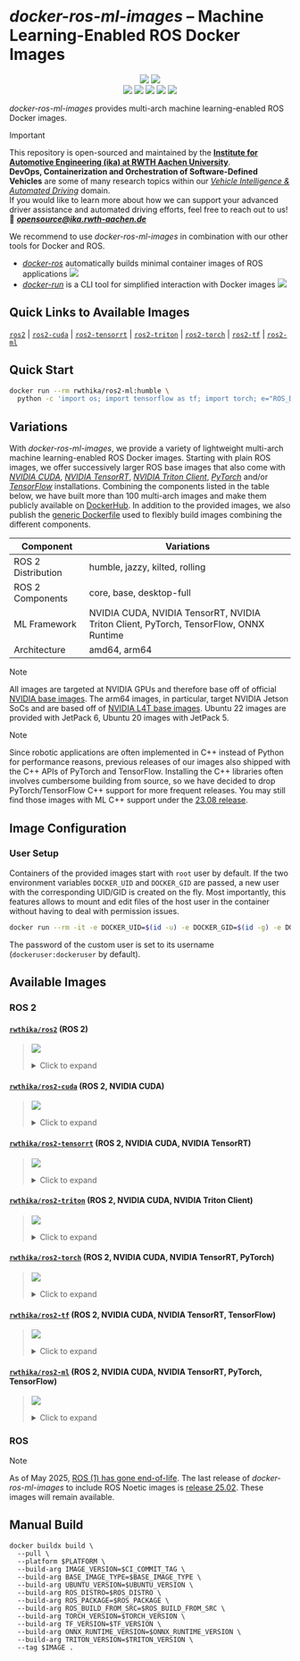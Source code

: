 # *docker-ros-ml-images* – Machine Learning-Enabled ROS Docker Images

<p align="center">
  <img src="https://img.shields.io/github/v/release/ika-rwth-aachen/docker-ros-ml-images"/>
  <img src="https://img.shields.io/github/license/ika-rwth-aachen/docker-ros-ml-images"/>
  <br>
  <img src="https://img.shields.io/badge/ROS 2-humble|jazzy|kilted|rolling-293754"/>
  <img src="https://img.shields.io/badge/NVIDIA Triton-2.52.0-7abb08"/>
  <img src="https://img.shields.io/badge/PyTorch-2.5.0-ef5233"/>
  <img src="https://img.shields.io/badge/TensorFlow-2.18.0-ff8500"/>
  <img src="https://img.shields.io/badge/ONNX RT-1.20.1-7582ff.svg"/>
</p>

*docker-ros-ml-images* provides multi-arch machine learning-enabled ROS Docker images.

> [!IMPORTANT]  
> This repository is open-sourced and maintained by the [**Institute for Automotive Engineering (ika) at RWTH Aachen University**](https://www.ika.rwth-aachen.de/).  
> **DevOps, Containerization and Orchestration of Software-Defined Vehicles** are some of many research topics within our [*Vehicle Intelligence & Automated Driving*](https://www.ika.rwth-aachen.de/en/competences/fields-of-research/vehicle-intelligence-automated-driving.html) domain.  
> If you would like to learn more about how we can support your advanced driver assistance and automated driving efforts, feel free to reach out to us!  
> :email: ***opensource@ika.rwth-aachen.de***

We recommend to use *docker-ros-ml-images* in combination with our other tools for Docker and ROS.
- [*docker-ros*](https://github.com/ika-rwth-aachen/docker-ros) automatically builds minimal container images of ROS applications <a href="https://github.com/ika-rwth-aachen/docker-ros"><img src="https://img.shields.io/github/stars/ika-rwth-aachen/docker-ros?style=social"/></a>
- [*docker-run*](https://github.com/ika-rwth-aachen/docker-run) is a CLI tool for simplified interaction with Docker images <a href="https://github.com/ika-rwth-aachen/docker-run"><img src="https://img.shields.io/github/stars/ika-rwth-aachen/docker-run?style=social"/></a>


## Quick Links to Available Images

[`ros2`](#rwthikaros2-ros-2) | [`ros2-cuda`](#rwthikaros2-cuda-ros-2-nvidia-cuda) | [`ros2-tensorrt`](#rwthikaros2-tensorrt-ros-2-nvidia-cuda-nvidia-tensorrt) | [`ros2-triton`](#rwthikaros2-triton-ros-2-nvidia-cuda-nvidia-triton-client) | [`ros2-torch`](#rwthikaros2-torch-ros-2-nvidia-cuda-nvidia-tensorrt-pytorch) | [`ros2-tf`](#rwthikaros2-tf-ros-2-nvidia-cuda-nvidia-tensorrt-tensorflow) | [`ros2-ml`](#rwthikaros2-ml-ros-2-nvidia-cuda-nvidia-tensorrt-pytorch-tensorflow)  


## Quick Start

```bash
docker run --rm rwthika/ros2-ml:humble \
  python -c 'import os; import tensorflow as tf; import torch; e="ROS_DISTRO"; print(f"Hello from ROS {os.environ[e]}, PyTorch {torch.__version__}, and TensorFlow {tf.__version__}!")'
```


## Variations

With *docker-ros-ml-images*, we provide a variety of lightweight multi-arch machine learning-enabled ROS Docker images. Starting with plain ROS images, we offer successively larger ROS base images that also come with [*NVIDIA CUDA*](https://developer.nvidia.com/cuda-toolkit), [*NVIDIA TensorRT*](https://developer.nvidia.com/tensorrt), [*NVIDIA Triton Client*](https://developer.nvidia.com/triton-inference-server), [*PyTorch*](https://pytorch.org/) and/or [*TensorFlow*](https://www.tensorflow.org/) installations. Combining the components listed in the table below, we have built more than 100 multi-arch images and make them publicly available on [DockerHub](https://hub.docker.com/u/rwthika). In addition to the provided images, we also publish the [generic Dockerfile](./Dockerfile) used to flexibly build images combining the different components.

| Component          | Variations                                                                            |
| ------------------ | ------------------------------------------------------------------------------------- |
| ROS 2 Distribution | humble, jazzy, kilted, rolling                                                        |
| ROS 2 Components   | core, base, desktop-full                                                              |
| ML Framework       | NVIDIA CUDA, NVIDIA TensorRT, NVIDIA Triton Client, PyTorch, TensorFlow, ONNX Runtime |
| Architecture       | amd64, arm64                                                                          |

> [!NOTE]
> All images are targeted at NVIDIA GPUs and therefore base off of official [NVIDIA base images](https://catalog.ngc.nvidia.com/containers). The arm64 images, in particular, target NVIDIA Jetson SoCs and are based off of [NVIDIA L4T base images](https://catalog.ngc.nvidia.com/orgs/nvidia/containers/l4t-base). Ubuntu 22 images are provided with JetPack 6, Ubuntu 20 images with JetPack 5.

> [!NOTE]
> Since robotic applications are often implemented in C++ instead of Python for performance reasons, previous releases of our images also shipped with the C++ APIs of PyTorch and TensorFlow. Installing the C++ libraries often involves cumbersome building from source, so we have decided to drop PyTorch/TensorFlow C++ support for more frequent releases. You may still find those images with ML C++ support under the [23.08 release](https://hub.docker.com/r/rwthika/ros2-ml/tags?page=&page_size=&ordering=&name=-v23.08).


## Image Configuration

### User Setup

Containers of the provided images start with `root` user by default. If the two environment variables `DOCKER_UID` and `DOCKER_GID` are passed, a new user with the corresponding UID/GID is created on the fly. Most importantly, this features allows to mount and edit files of the host user in the container without having to deal with permission issues.

```bash
docker run --rm -it -e DOCKER_UID=$(id -u) -e DOCKER_GID=$(id -g) -e DOCKER_USER=$(id -un) rwthika/ros2:latest
```

The password of the custom user is set to its username (`dockeruser:dockeruser` by default).


## Available Images

### ROS 2

#### [`rwthika/ros2`](https://hub.docker.com/r/rwthika/ros2) (ROS 2)

<blockquote>

<a href="https://hub.docker.com/r/rwthika/ros2"><img src="https://img.shields.io/docker/pulls/rwthika/ros2"/></a>

<details><summary>Click to expand</summary>

| Tag                                 |      Arch      | Ubuntu  | Jetson Linux | Python  |   ROS   | ROS Package  | CMake  | CUDA  | cuDNN | TensorRT | Triton | PyTorch | TensorFlow | ONNX RT |
| :---------------------------------- | :------------: | :-----: | :----------: | :-----: | :-----: | :----------: | :----: | :---: | :---: | :------: | :----: | :-----: | :--------: | :-----: |
| `humble-ros-core`                   | amd64<br>arm64 | 22.04.5 |      -       | 3.10.12 | humble  |   ros-core   | 3.22.1 |   -   |   -   |    -     |   -    |    -    |     -      |    -    |
| `humble`, `humble-ros-base`         | amd64<br>arm64 | 22.04.5 |      -       | 3.10.12 | humble  |   ros-base   | 3.22.1 |   -   |   -   |    -     |   -    |    -    |     -      |    -    |
| `humble-desktop-full`               | amd64<br>arm64 | 22.04.5 |      -       | 3.10.12 | humble  | desktop-full | 3.22.1 |   -   |   -   |    -     |   -    |    -    |     -      |    -    |
| `jazzy-ros-core`                    | amd64<br>arm64 | 24.04.2 |      -       | 3.12.3  |  jazzy  |   ros-core   | 3.28.3 |   -   |   -   |    -     |   -    |    -    |     -      |    -    |
| `latest`, `jazzy`, `jazzy-ros-base` | amd64<br>arm64 | 24.04.2 |      -       | 3.12.3  |  jazzy  |   ros-base   | 3.28.3 |   -   |   -   |    -     |   -    |    -    |     -      |    -    |
| `jazzy-desktop-full`                | amd64<br>arm64 | 24.04.2 |      -       | 3.12.3  |  jazzy  | desktop-full | 3.28.3 |   -   |   -   |    -     |   -    |    -    |     -      |    -    |
| `kilted-ros-core`                   | amd64<br>arm64 | 24.04.2 |      -       | 3.12.3  | kilted  |   ros-core   | 3.28.3 |   -   |   -   |    -     |   -    |    -    |     -      |    -    |
| `kilted`, `kilted-ros-base`         | amd64<br>arm64 | 24.04.2 |      -       | 3.12.3  | kilted  |   ros-base   | 3.28.3 |   -   |   -   |    -     |   -    |    -    |     -      |    -    |
| `kilted-desktop-full`               | amd64<br>arm64 | 24.04.2 |      -       | 3.12.3  | kilted  | desktop-full | 3.28.3 |   -   |   -   |    -     |   -    |    -    |     -      |    -    |
| `rolling-ros-core`                  | amd64<br>arm64 | 24.04.2 |      -       | 3.12.3  | rolling |   ros-core   | 3.28.3 |   -   |   -   |    -     |   -    |    -    |     -      |    -    |
| `rolling`, `rolling-ros-base`       | amd64<br>arm64 | 24.04.2 |      -       | 3.12.3  | rolling |   ros-base   | 3.28.3 |   -   |   -   |    -     |   -    |    -    |     -      |    -    |
| `rolling-desktop-full`              | amd64<br>arm64 | 24.04.2 |      -       | 3.12.3  | rolling | desktop-full | 3.28.3 |   -   |   -   |    -     |   -    |    -    |     -      |    -    |

</details>
</blockquote>

#### [`rwthika/ros2-cuda`](https://hub.docker.com/r/rwthika/ros2-cuda) (ROS 2, NVIDIA CUDA)

<blockquote>

<a href="https://hub.docker.com/r/rwthika/ros2-cuda"><img src="https://img.shields.io/docker/pulls/rwthika/ros2-cuda"/></a>

<details><summary>Click to expand</summary>

| Tag                                 |      Arch      |       Ubuntu       | Jetson Linux |      Python       |   ROS   | ROS Package  |      CMake       |  CUDA   | cuDNN | TensorRT | Triton | PyTorch | TensorFlow | ONNX RT |
| :---------------------------------- | :------------: | :----------------: | :----------: | :---------------: | :-----: | :----------: | :--------------: | :-----: | :---: | :------: | :----: | :-----: | :--------: | :-----: |
| `humble-ros-core`                   | amd64<br>arm64 | 22.04.4<br>22.04.3 | -<br>36.4.3  |      3.10.12      | humble  |   ros-core   |      3.22.1      | 12.6.68 |   -   |    -     |   -    |    -    |     -      |    -    |
| `humble`, `humble-ros-base`         | amd64<br>arm64 | 22.04.4<br>22.04.3 | -<br>36.4.3  |      3.10.12      | humble  |   ros-base   |      3.22.1      | 12.6.68 |   -   |    -     |   -    |    -    |     -      |    -    |
| `humble-desktop-full`               | amd64<br>arm64 | 22.04.4<br>22.04.3 | -<br>36.4.3  |      3.10.12      | humble  | desktop-full |      3.22.1      | 12.6.68 |   -   |    -     |   -    |    -    |     -      |    -    |
| `jazzy-ros-core`                    | amd64<br>arm64 |  24.04<br>22.04.3  | -<br>36.4.3  | 3.12.3<br>3.10.12 |  jazzy  |   ros-core   | 3.28.3<br>3.22.1 | 12.6.68 |   -   |    -     |   -    |    -    |     -      |    -    |
| `latest`, `jazzy`, `jazzy-ros-base` | amd64<br>arm64 |  24.04<br>22.04.3  | -<br>36.4.3  | 3.12.3<br>3.10.12 |  jazzy  |   ros-base   | 3.28.3<br>3.22.1 | 12.6.68 |   -   |    -     |   -    |    -    |     -      |    -    |
| `jazzy-desktop-full`                | amd64<br>arm64 |  24.04<br>22.04.3  | -<br>36.4.3  | 3.12.3<br>3.10.12 |  jazzy  | desktop-full | 3.28.3<br>3.22.1 | 12.6.68 |   -   |    -     |   -    |    -    |     -      |    -    |
| `kilted-ros-core`                   |     amd64      |       24.04        |      -       |      3.12.3       | kilted  |   ros-core   |      3.28.3      | 12.6.68 |   -   |    -     |   -    |    -    |     -      |    -    |
| `kilted`, `kilted-ros-base`         |     amd64      |       24.04        |      -       |      3.12.3       | kilted  |   ros-base   |      3.28.3      | 12.6.68 |   -   |    -     |   -    |    -    |     -      |    -    |
| `kilted-desktop-full`               |     amd64      |       24.04        |      -       |      3.12.3       | kilted  | desktop-full |      3.28.3      | 12.6.68 |   -   |    -     |   -    |    -    |     -      |    -    |
| `rolling-ros-core`                  |     amd64      |       24.04        |      -       |      3.12.3       | rolling |   ros-core   |      3.28.3      | 12.6.68 |   -   |    -     |   -    |    -    |     -      |    -    |
| `rolling`, `rolling-ros-base`       |     amd64      |       24.04        |      -       |      3.12.3       | rolling |   ros-base   |      3.28.3      | 12.6.68 |   -   |    -     |   -    |    -    |     -      |    -    |
| `rolling-desktop-full`              |     amd64      |       24.04        |      -       |      3.12.3       | rolling | desktop-full |      3.28.3      | 12.6.68 |   -   |    -     |   -    |    -    |     -      |    -    |

</details>
</blockquote>

#### [`rwthika/ros2-tensorrt`](https://hub.docker.com/r/rwthika/ros2-tensorrt) (ROS 2, NVIDIA CUDA, NVIDIA TensorRT)

<blockquote>

<a href="https://hub.docker.com/r/rwthika/ros2-tensorrt"><img src="https://img.shields.io/docker/pulls/rwthika/ros2-tensorrt"/></a>

<details><summary>Click to expand</summary>

| Tag                                 |      Arch      |       Ubuntu       | Jetson Linux |      Python       |   ROS   | ROS Package  |      CMake       |        CUDA        |        cuDNN         |        TensorRT        | Triton | PyTorch | TensorFlow | ONNX RT |
| :---------------------------------- | :------------: | :----------------: | :----------: | :---------------: | :-----: | :----------: | :--------------: | :----------------: | :------------------: | :--------------------: | :----: | :-----: | :--------: | :-----: |
| `humble-ros-core`                   | amd64<br>arm64 |      22.04.4       | -<br>36.4.3  |      3.10.12      | humble  |   ros-core   | 3.24.0<br>3.22.1 | 12.6.37<br>12.6.68 |       9.3.0.75       |       10.3.0.26        |   -    |    -    |     -      |    -    |
| `humble`, `humble-ros-base`         | amd64<br>arm64 |      22.04.4       | -<br>36.4.3  |      3.10.12      | humble  |   ros-base   | 3.24.0<br>3.22.1 | 12.6.37<br>12.6.68 |       9.3.0.75       |       10.3.0.26        |   -    |    -    |     -      |    -    |
| `humble-desktop-full`               | amd64<br>arm64 |      22.04.4       | -<br>36.4.3  |      3.10.12      | humble  | desktop-full | 3.24.0<br>3.22.1 | 12.6.37<br>12.6.68 |       9.3.0.75       |       10.3.0.26        |   -    |    -    |     -      |    -    |
| `jazzy-ros-core`                    | amd64<br>arm64 | 24.04.1<br>22.04.4 | -<br>36.4.3  | 3.12.3<br>3.10.12 |  jazzy  |   ros-core   | 3.24.0<br>3.22.1 | 12.6.77<br>12.6.68 | 9.5.1.17<br>9.3.0.75 | 10.6.0.26<br>10.3.0.26 |   -    |    -    |     -      |    -    |
| `latest`, `jazzy`, `jazzy-ros-base` | amd64<br>arm64 | 24.04.1<br>22.04.4 | -<br>36.4.3  | 3.12.3<br>3.10.12 |  jazzy  |   ros-base   | 3.24.0<br>3.22.1 | 12.6.77<br>12.6.68 | 9.5.1.17<br>9.3.0.75 | 10.6.0.26<br>10.3.0.26 |   -    |    -    |     -      |    -    |
| `jazzy-desktop-full`                | amd64<br>arm64 | 24.04.1<br>22.04.4 | -<br>36.4.3  | 3.12.3<br>3.10.12 |  jazzy  | desktop-full | 3.24.0<br>3.22.1 | 12.6.77<br>12.6.68 | 9.5.1.17<br>9.3.0.75 | 10.6.0.26<br>10.3.0.26 |   -    |    -    |     -      |    -    |
| `kilted-ros-core`                   |     amd64      |      24.04.1       |      -       |      3.12.3       | kilted  |   ros-core   |      3.24.0      |      12.6.77       |       9.5.1.17       |       10.6.0.26        |   -    |    -    |     -      |    -    |
| `kilted`, `kilted-ros-base`         |     amd64      |      24.04.1       |      -       |      3.12.3       | kilted  |   ros-base   |      3.24.0      |      12.6.77       |       9.5.1.17       |       10.6.0.26        |   -    |    -    |     -      |    -    |
| `kilted-desktop-full`               |     amd64      |      24.04.1       |      -       |      3.12.3       | kilted  | desktop-full |      3.24.0      |      12.6.77       |       9.5.1.17       |       10.6.0.26        |   -    |    -    |     -      |    -    |
| `rolling-ros-core`                  |     amd64      |      24.04.1       |      -       |      3.12.3       | rolling |   ros-core   |      3.24.0      |      12.6.77       |       9.5.1.17       |       10.6.0.26        |   -    |    -    |     -      |    -    |
| `rolling`, `rolling-ros-base`       |     amd64      |      24.04.1       |      -       |      3.12.3       | rolling |   ros-base   |      3.24.0      |      12.6.77       |       9.5.1.17       |       10.6.0.26        |   -    |    -    |     -      |    -    |
| `rolling-desktop-full`              |     amd64      |      24.04.1       |      -       |      3.12.3       | rolling | desktop-full |      3.24.0      |      12.6.77       |       9.5.1.17       |       10.6.0.26        |   -    |    -    |     -      |    -    |

</details>
</blockquote>

#### [`rwthika/ros2-triton`](https://hub.docker.com/r/rwthika/ros2-triton) (ROS 2, NVIDIA CUDA, NVIDIA Triton Client)

<blockquote>

<a href="https://hub.docker.com/r/rwthika/ros2-triton"><img src="https://img.shields.io/docker/pulls/rwthika/ros2-triton"/></a>

<details><summary>Click to expand</summary>

| Tag                                              |      Arch      | Ubuntu  | Jetson Linux | Python  |   ROS   | ROS Package  | CMake  | CUDA  | cuDNN | TensorRT | Triton | PyTorch | TensorFlow | ONNX RT |
| :----------------------------------------------- | :------------: | :-----: | :----------: | :-----: | :-----: | :----------: | :----: | :---: | :---: | :------: | :----: | :-----: | :--------: | :-----: |
| `humble-ros-core-triton2.52.0`                   | amd64<br>arm64 | 22.04.5 |      -       | 3.10.12 | humble  |   ros-core   | 3.22.1 |   -   |   -   |    -     | 2.52.0 |    -    |     -      |    -    |
| `humble`, `humble-ros-base-triton2.52.0`         | amd64<br>arm64 | 22.04.5 |      -       | 3.10.12 | humble  |   ros-base   | 3.22.1 |   -   |   -   |    -     | 2.52.0 |    -    |     -      |    -    |
| `humble-desktop-full-triton2.52.0`               | amd64<br>arm64 | 22.04.5 |      -       | 3.10.12 | humble  | desktop-full | 3.22.1 |   -   |   -   |    -     | 2.52.0 |    -    |     -      |    -    |
| `jazzy-ros-core-triton2.52.0`                    | amd64<br>arm64 | 24.04.2 |      -       | 3.12.3  |  jazzy  |   ros-core   | 3.28.3 |   -   |   -   |    -     | 2.52.0 |    -    |     -      |    -    |
| `latest`, `jazzy`, `jazzy-ros-base-triton2.52.0` | amd64<br>arm64 | 24.04.2 |      -       | 3.12.3  |  jazzy  |   ros-base   | 3.28.3 |   -   |   -   |    -     | 2.52.0 |    -    |     -      |    -    |
| `jazzy-desktop-full-triton2.52.0`                | amd64<br>arm64 | 24.04.2 |      -       | 3.12.3  |  jazzy  | desktop-full | 3.28.3 |   -   |   -   |    -     | 2.52.0 |    -    |     -      |    -    |
| `kilted-ros-core-triton2.52.0`                   | amd64<br>arm64 | 24.04.2 |      -       | 3.12.3  | kilted  |   ros-core   | 3.28.3 |   -   |   -   |    -     | 2.52.0 |    -    |     -      |    -    |
| `kilted`, `kilted-ros-base-triton2.52.0`         | amd64<br>arm64 | 24.04.2 |      -       | 3.12.3  | kilted  |   ros-base   | 3.28.3 |   -   |   -   |    -     | 2.52.0 |    -    |     -      |    -    |
| `kilted-desktop-full-triton2.52.0`               | amd64<br>arm64 | 24.04.2 |      -       | 3.12.3  | kilted  | desktop-full | 3.28.3 |   -   |   -   |    -     | 2.52.0 |    -    |     -      |    -    |
| `rolling-ros-core-triton2.52.0`                  | amd64<br>arm64 | 24.04.2 |      -       | 3.12.3  | rolling |   ros-core   | 3.28.3 |   -   |   -   |    -     | 2.52.0 |    -    |     -      |    -    |
| `rolling`, `rolling-ros-base-triton2.52.0`       | amd64<br>arm64 | 24.04.2 |      -       | 3.12.3  | rolling |   ros-base   | 3.28.3 |   -   |   -   |    -     | 2.52.0 |    -    |     -      |    -    |
| `rolling-desktop-full-triton2.52.0`              | amd64<br>arm64 | 24.04.2 |      -       | 3.12.3  | rolling | desktop-full | 3.28.3 |   -   |   -   |    -     | 2.52.0 |    -    |     -      |    -    |

</details>
</blockquote>

#### [`rwthika/ros2-torch`](https://hub.docker.com/r/rwthika/ros2-torch) (ROS 2, NVIDIA CUDA, NVIDIA TensorRT, PyTorch)

<blockquote>

<a href="https://hub.docker.com/r/rwthika/ros2-torch"><img src="https://img.shields.io/docker/pulls/rwthika/ros2-torch"/></a>

<details><summary>Click to expand</summary>

| Tag                                            |      Arch      |       Ubuntu       | Jetson Linux |      Python       |   ROS   | ROS Package  |      CMake       |        CUDA        |        cuDNN         |        TensorRT        | Triton | PyTorch | TensorFlow | ONNX RT |
| :--------------------------------------------- | :------------: | :----------------: | :----------: | :---------------: | :-----: | :----------: | :--------------: | :----------------: | :------------------: | :--------------------: | :----: | :-----: | :--------: | :-----: |
| `humble-ros-core-torch2.5.0`                   | amd64<br>arm64 |      22.04.4       | -<br>36.4.3  |      3.10.12      | humble  |   ros-core   | 3.24.0<br>3.22.1 | 12.6.37<br>12.6.68 |       9.3.0.75       |       10.3.0.26        |   -    |  2.5.0<br>2.8.0  |     -      |    -    |
| `humble`, `humble-ros-base-torch2.5.0`         | amd64<br>arm64 |      22.04.4       | -<br>36.4.3  |      3.10.12      | humble  |   ros-base   | 3.24.0<br>3.22.1 | 12.6.37<br>12.6.68 |       9.3.0.75       |       10.3.0.26        |   -    |  2.5.0<br>2.8.0  |     -      |    -    |
| `humble-desktop-full-torch2.5.0`               | amd64<br>arm64 |      22.04.4       | -<br>36.4.3  |      3.10.12      | humble  | desktop-full | 3.24.0<br>3.22.1 | 12.6.37<br>12.6.68 |       9.3.0.75       |       10.3.0.26        |   -    |  2.5.0<br>2.8.0  |     -      |    -    |
| `jazzy-ros-core-torch2.5.0`                    | amd64<br>arm64 | 24.04.1<br>22.04.4 | -<br>36.4.3  | 3.12.3<br>3.10.12 |  jazzy  |   ros-core   | 3.24.0<br>3.22.1 | 12.6.77<br>12.6.68 | 9.5.1.17<br>9.3.0.75 | 10.6.0.26<br>10.3.0.26 |   -    |  2.5.0<br>2.8.0  |     -      |    -    |
| `latest`, `jazzy`, `jazzy-ros-base-torch2.5.0` | amd64<br>arm64 | 24.04.1<br>22.04.4 | -<br>36.4.3  | 3.12.3<br>3.10.12 |  jazzy  |   ros-base   | 3.24.0<br>3.22.1 | 12.6.77<br>12.6.68 | 9.5.1.17<br>9.3.0.75 | 10.6.0.26<br>10.3.0.26 |   -    |  2.5.0<br>2.8.0  |     -      |    -    |
| `jazzy-desktop-full-torch2.5.0`                | amd64<br>arm64 | 24.04.1<br>22.04.4 | -<br>36.4.3  | 3.12.3<br>3.10.12 |  jazzy  | desktop-full | 3.24.0<br>3.22.1 | 12.6.77<br>12.6.68 | 9.5.1.17<br>9.3.0.75 | 10.6.0.26<br>10.3.0.26 |   -    |  2.5.0<br>2.8.0  |     -      |    -    |
| `kilted-ros-core-torch2.5.0`                   |     amd64      |      24.04.1       |      -       |      3.12.3       | kilted  |   ros-core   |      3.24.0      |      12.6.77       |       9.5.1.17       |       10.6.0.26        |   -    |  2.5.0  |     -      |    -    |
| `kilted`, `kilted-ros-base-torch2.5.0`         |     amd64      |      24.04.1       |      -       |      3.12.3       | kilted  |   ros-base   |      3.24.0      |      12.6.77       |       9.5.1.17       |       10.6.0.26        |   -    |  2.5.0  |     -      |    -    |
| `kilted-desktop-full-torch2.5.0`               |     amd64      |      24.04.1       |      -       |      3.12.3       | kilted  | desktop-full |      3.24.0      |      12.6.77       |       9.5.1.17       |       10.6.0.26        |   -    |  2.5.0  |     -      |    -    |
| `rolling-ros-core-torch2.5.0`                  |     amd64      |      24.04.1       |      -       |      3.12.3       | rolling |   ros-core   |      3.24.0      |      12.6.77       |       9.5.1.17       |       10.6.0.26        |   -    |  2.5.0  |     -      |    -    |
| `rolling`, `rolling-ros-base-torch2.5.0`       |     amd64      |      24.04.1       |      -       |      3.12.3       | rolling |   ros-base   |      3.24.0      |      12.6.77       |       9.5.1.17       |       10.6.0.26        |   -    |  2.5.0  |     -      |    -    |
| `rolling-desktop-full-torch2.5.0`              |     amd64      |      24.04.1       |      -       |      3.12.3       | rolling | desktop-full |      3.24.0      |      12.6.77       |       9.5.1.17       |       10.6.0.26        |   -    |  2.5.0  |     -      |    -    |

</details>
</blockquote>

#### [`rwthika/ros2-tf`](https://hub.docker.com/r/rwthika/ros2-tf) (ROS 2, NVIDIA CUDA, NVIDIA TensorRT, TensorFlow)

<blockquote>

<a href="https://hub.docker.com/r/rwthika/ros2-tf"><img src="https://img.shields.io/docker/pulls/rwthika/ros2-tf"/></a>

<details><summary>Click to expand</summary>

| Tag                                          |      Arch      |       Ubuntu       | Jetson Linux |      Python       |   ROS   | ROS Package  |      CMake       |        CUDA        |        cuDNN         |        TensorRT        | Triton | PyTorch |    TensorFlow    | ONNX RT |
| :------------------------------------------- | :------------: | :----------------: | :----------: | :---------------: | :-----: | :----------: | :--------------: | :----------------: | :------------------: | :--------------------: | :----: | :-----: | :--------------: | :-----: |
| `humble-ros-core-tf2.18.0`                   | amd64<br>arm64 |      22.04.4       | -<br>36.4.3  |      3.10.12      | humble  |   ros-core   | 3.24.0<br>3.22.1 | 12.6.37<br>12.6.68 |       9.3.0.75       |       10.3.0.26        |   -    |    -    | 2.18.0<br>2.16.1 |    -    |
| `humble`, `humble-ros-base-tf2.18.0`         | amd64<br>arm64 |      22.04.4       | -<br>36.4.3  |      3.10.12      | humble  |   ros-base   | 3.24.0<br>3.22.1 | 12.6.37<br>12.6.68 |       9.3.0.75       |       10.3.0.26        |   -    |    -    | 2.18.0<br>2.16.1 |    -    |
| `humble-desktop-full-tf2.18.0`               | amd64<br>arm64 |      22.04.4       | -<br>36.4.3  |      3.10.12      | humble  | desktop-full | 3.24.0<br>3.22.1 | 12.6.37<br>12.6.68 |       9.3.0.75       |       10.3.0.26        |   -    |    -    | 2.18.0<br>2.16.1 |    -    |
| `jazzy-ros-core-tf2.18.0`                    | amd64<br>arm64 | 24.04.1<br>22.04.4 | -<br>36.4.3  | 3.12.3<br>3.10.12 |  jazzy  |   ros-core   | 3.24.0<br>3.22.1 | 12.6.77<br>12.6.68 | 9.5.1.17<br>9.3.0.75 | 10.6.0.26<br>10.3.0.26 |   -    |    -    | 2.18.0<br>2.16.1 |    -    |
| `latest`, `jazzy`, `jazzy-ros-base-tf2.18.0` | amd64<br>arm64 | 24.04.1<br>22.04.4 | -<br>36.4.3  | 3.12.3<br>3.10.12 |  jazzy  |   ros-base   | 3.24.0<br>3.22.1 | 12.6.77<br>12.6.68 | 9.5.1.17<br>9.3.0.75 | 10.6.0.26<br>10.3.0.26 |   -    |    -    | 2.18.0<br>2.16.1 |    -    |
| `jazzy-desktop-full-tf2.18.0`                | amd64<br>arm64 | 24.04.1<br>22.04.4 | -<br>36.4.3  | 3.12.3<br>3.10.12 |  jazzy  | desktop-full | 3.24.0<br>3.22.1 | 12.6.77<br>12.6.68 | 9.5.1.17<br>9.3.0.75 | 10.6.0.26<br>10.3.0.26 |   -    |    -    | 2.18.0<br>2.16.1 |    -    |
| `kilted-ros-core-tf2.18.0`                   |     amd64      |      24.04.1       |      -       |      3.12.3       | kilted  |   ros-core   |      3.24.0      |      12.6.77       |       9.5.1.17       |       10.6.0.26        |   -    |    -    |      2.18.0      |    -    |
| `kilted`, `kilted-ros-base-tf2.18.0`         |     amd64      |      24.04.1       |      -       |      3.12.3       | kilted  |   ros-base   |      3.24.0      |      12.6.77       |       9.5.1.17       |       10.6.0.26        |   -    |    -    |      2.18.0      |    -    |
| `kilted-desktop-full-tf2.18.0`               |     amd64      |      24.04.1       |      -       |      3.12.3       | kilted  | desktop-full |      3.24.0      |      12.6.77       |       9.5.1.17       |       10.6.0.26        |   -    |    -    |      2.18.0      |    -    |
| `rolling-ros-core-tf2.18.0`                  |     amd64      |      24.04.1       |      -       |      3.12.3       | rolling |   ros-core   |      3.24.0      |      12.6.77       |       9.5.1.17       |       10.6.0.26        |   -    |    -    |      2.18.0      |    -    |
| `rolling`, `rolling-ros-base-tf2.18.0`       |     amd64      |      24.04.1       |      -       |      3.12.3       | rolling |   ros-base   |      3.24.0      |      12.6.77       |       9.5.1.17       |       10.6.0.26        |   -    |    -    |      2.18.0      |    -    |
| `rolling-desktop-full-tf2.18.0`              |     amd64      |      24.04.1       |      -       |      3.12.3       | rolling | desktop-full |      3.24.0      |      12.6.77       |       9.5.1.17       |       10.6.0.26        |   -    |    -    |      2.18.0      |    -    |

</details>
</blockquote>

#### [`rwthika/ros2-ml`](https://hub.docker.com/r/rwthika/ros2-ml) (ROS 2, NVIDIA CUDA, NVIDIA TensorRT, PyTorch, TensorFlow)

<blockquote>

<a href="https://hub.docker.com/r/rwthika/ros2-ml"><img src="https://img.shields.io/docker/pulls/rwthika/ros2-ml"/></a>

<details><summary>Click to expand</summary>

| Tag                                                     |      Arch      |       Ubuntu       | Jetson Linux |      Python       |   ROS   | ROS Package  |      CMake       |        CUDA        |        cuDNN         |        TensorRT        | Triton | PyTorch | TensorFlow  |   ONNX RT   |
| :------------------------------------------------------ | :------------: | :----------------: | :----------: | :---------------: | :-----: | :----------: | :--------------: | :----------------: | :------------------: | :--------------------: | :----: | :-----: | :---------: | :---------: |
| `humble-ros-core-tf2.18.0-torch2.5.0`                   | amd64<br>arm64 |      22.04.4       | -<br>36.4.3  |      3.10.12      | humble  |   ros-core   | 3.24.0<br>3.22.1 | 12.6.37<br>12.6.68 |       9.3.0.75       |       10.3.0.26        | 2.52.0 |  2.5.0<br>2.8.0  | 2.18.0<br>- | 1.20.1<br>- |
| `humble`, `humble-ros-base-tf2.18.0-torch2.5.0`         | amd64<br>arm64 |      22.04.4       | -<br>36.4.3  |      3.10.12      | humble  |   ros-base   | 3.24.0<br>3.22.1 | 12.6.37<br>12.6.68 |       9.3.0.75       |       10.3.0.26        | 2.52.0 |  2.5.0<br>2.8.0  | 2.18.0<br>- | 1.20.1<br>- |
| `humble-desktop-full-tf2.18.0-torch2.5.0`               | amd64<br>arm64 |      22.04.4       | -<br>36.4.3  |      3.10.12      | humble  | desktop-full | 3.24.0<br>3.22.1 | 12.6.37<br>12.6.68 |       9.3.0.75       |       10.3.0.26        | 2.52.0 |  2.5.0<br>2.8.0  | 2.18.0<br>- | 1.20.1<br>- |
| `jazzy-ros-core-tf2.18.0-torch2.5.0`                    | amd64<br>arm64 | 24.04.1<br>22.04.4 | -<br>36.4.3  | 3.12.3<br>3.10.12 |  jazzy  |   ros-core   | 3.24.0<br>3.22.1 | 12.6.77<br>12.6.68 | 9.5.1.17<br>9.3.0.75 | 10.6.0.26<br>10.3.0.26 | 2.52.0 |  2.5.0<br>2.8.0  | 2.18.0<br>- | 1.20.1<br>- |
| `latest`, `jazzy`, `jazzy-ros-base-tf2.18.0-torch2.5.0` | amd64<br>arm64 | 24.04.1<br>22.04.4 | -<br>36.4.3  | 3.12.3<br>3.10.12 |  jazzy  |   ros-base   | 3.24.0<br>3.22.1 | 12.6.77<br>12.6.68 | 9.5.1.17<br>9.3.0.75 | 10.6.0.26<br>10.3.0.26 | 2.52.0 |  2.5.0<br>2.8.0  | 2.18.0<br>- | 1.20.1<br>- |
| `jazzy-desktop-full-tf2.18.0-torch2.5.0`                | amd64<br>arm64 | 24.04.1<br>22.04.4 | -<br>36.4.3  | 3.12.3<br>3.10.12 |  jazzy  | desktop-full | 3.24.0<br>3.22.1 | 12.6.77<br>12.6.68 | 9.5.1.17<br>9.3.0.75 | 10.6.0.26<br>10.3.0.26 | 2.52.0 |  2.5.0<br>2.8.0  | 2.18.0<br>- | 1.20.1<br>- |
| `kilted-ros-core-tf2.18.0-torch2.5.0`                   |     amd64      |      24.04.1       |      -       |      3.12.3       | kilted  |   ros-core   |      3.24.0      |      12.6.77       |       9.5.1.17       |       10.6.0.26        | 2.52.0 |  2.5.0  |   2.18.0    |   1.20.1    |
| `kilted`, `kilted-ros-base-tf2.18.0-torch2.5.0`         |     amd64      |      24.04.1       |      -       |      3.12.3       | kilted  |   ros-base   |      3.24.0      |      12.6.77       |       9.5.1.17       |       10.6.0.26        | 2.52.0 |  2.5.0  |   2.18.0    |   1.20.1    |
| `kilted-desktop-full-tf2.18.0-torch2.5.0`               |     amd64      |      24.04.1       |      -       |      3.12.3       | kilted  | desktop-full |      3.24.0      |      12.6.77       |       9.5.1.17       |       10.6.0.26        | 2.52.0 |  2.5.0  |   2.18.0    |   1.20.1    |
| `rolling-ros-core-tf2.18.0-torch2.5.0`                  |     amd64      |      24.04.1       |      -       |      3.12.3       | rolling |   ros-core   |      3.24.0      |      12.6.77       |       9.5.1.17       |       10.6.0.26        | 2.52.0 |  2.5.0  |   2.18.0    |   1.20.1    |
| `rolling`, `rolling-ros-base-tf2.18.0-torch2.5.0`       |     amd64      |      24.04.1       |      -       |      3.12.3       | rolling |   ros-base   |      3.24.0      |      12.6.77       |       9.5.1.17       |       10.6.0.26        | 2.52.0 |  2.5.0  |   2.18.0    |   1.20.1    |
| `rolling-desktop-full-tf2.18.0-torch2.5.0`              |     amd64      |      24.04.1       |      -       |      3.12.3       | rolling | desktop-full |      3.24.0      |      12.6.77       |       9.5.1.17       |       10.6.0.26        | 2.52.0 |  2.5.0  |   2.18.0    |   1.20.1    |

</details>
</blockquote>

### ROS

> [!NOTE]
> As of May 2025, [ROS (1) has gone end-of-life](http://wiki.ros.org/Distributions). The last release of *docker-ros-ml-images* to include ROS Noetic images is [release 25.02](https://github.com/ika-rwth-aachen/docker-ros-ml-images/tree/25.02). These images will remain available.


## Manual Build

```
docker buildx build \
  --pull \
  --platform $PLATFORM \
  --build-arg IMAGE_VERSION=$CI_COMMIT_TAG \
  --build-arg BASE_IMAGE_TYPE=$BASE_IMAGE_TYPE \
  --build-arg UBUNTU_VERSION=$UBUNTU_VERSION \
  --build-arg ROS_DISTRO=$ROS_DISTRO \
  --build-arg ROS_PACKAGE=$ROS_PACKAGE \
  --build-arg ROS_BUILD_FROM_SRC=$ROS_BUILD_FROM_SRC \
  --build-arg TORCH_VERSION=$TORCH_VERSION \
  --build-arg TF_VERSION=$TF_VERSION \
  --build-arg ONNX_RUNTIME_VERSION=$ONNX_RUNTIME_VERSION \
  --build-arg TRITON_VERSION=$TRITON_VERSION \
  --tag $IMAGE .
```
